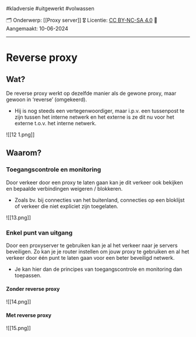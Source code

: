 #kladversie  #uitgewerkt  #volwassen

🗂️ Onderwerp: [[Proxy server]]
🎖️ Licentie: [CC BY-NC-SA 4.0](https://creativecommons.org/licenses/by-nc-sa/4.0/)
📅 Aangemaakt: 10-06-2024

---
# Reverse proxy
## Wat?
De reverse proxy werkt op dezelfde manier als de gewone proxy, maar gewoon in ‘reverse’ (omgekeerd). 
* Hij is nog steeds een vertegenwoordiger, maar i.p.v. een tussenpost te zijn tussen het interne netwerk en het externe is ze dit nu voor het externe t.o.v. het interne netwerk.

![[12 1.png]]

## Waarom?
### Toegangscontrole en monitoring
Door verkeer door een proxy te laten gaan kan je dit verkeer ook bekijken en bepaalde verbindingen weigeren / blokkeren. 
- Zoals bv. bij connecties van het buitenland, connecties op een bloklijst of verkeer die niet expliciet zijn toegelaten.

![[13.png]]

### Enkel punt van uitgang
Door een proxyserver te gebruiken kan je al het verkeer naar je servers beveiligen. Zo kan je je router instellen om jouw proxy te gebruiken en al het verkeer door één punt te laten gaan voor een beter beveiligd netwerk.
- Je kan hier dan de principes van toegangscontrole en monitoring dan toepassen.

#### Zonder reverse proxy

![[14.png]]

#### Met reverse proxy

![[15.png]]

